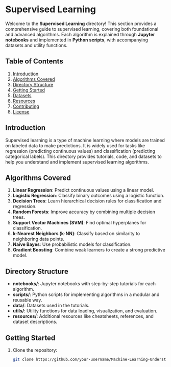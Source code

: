 # Supervised Learning

Welcome to the **Supervised Learning** directory! This section provides a comprehensive guide to supervised learning, covering both foundational and advanced algorithms. Each algorithm is explained through **Jupyter notebooks** and implemented in **Python scripts**, with accompanying datasets and utility functions.

## Table of Contents

1. [Introduction](#introduction)
2. [Algorithms Covered](#algorithms-covered)
3. [Directory Structure](#directory-structure)
4. [Getting Started](#getting-started)
5. [Datasets](#datasets)
6. [Resources](#resources)
7. [Contributing](#contributing)
8. [License](#license)

## Introduction

Supervised learning is a type of machine learning where models are trained on labeled data to make predictions. It is widely used for tasks like regression (predicting continuous values) and classification (predicting categorical labels). This directory provides tutorials, code, and datasets to help you understand and implement supervised learning algorithms.

## Algorithms Covered

1. **Linear Regression**: Predict continuous values using a linear model.
2. **Logistic Regression**: Classify binary outcomes using a logistic function.
3. **Decision Trees**: Learn hierarchical decision rules for classification and regression.
4. **Random Forests**: Improve accuracy by combining multiple decision trees.
5. **Support Vector Machines (SVM)**: Find optimal hyperplanes for classification.
6. **k-Nearest Neighbors (k-NN)**: Classify based on similarity to neighboring data points.
7. **Naive Bayes**: Use probabilistic models for classification.
8. **Gradient Boosting**: Combine weak learners to create a strong predictive model.

## Directory Structure

- **notebooks/**: Jupyter notebooks with step-by-step tutorials for each algorithm.
- **scripts/**: Python scripts for implementing algorithms in a modular and reusable way.
- **data/**: Datasets used in the tutorials.
- **utils/**: Utility functions for data loading, visualization, and evaluation.
- **resources/**: Additional resources like cheatsheets, references, and dataset descriptions.

## Getting Started

1. Clone the repository:
   ```bash
   git clone https://github.com/your-username/Machine-Learning-Understanding.git
   ```
